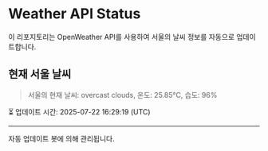 
# Weather API Status

이 리포지토리는 OpenWeather API를 사용하여 서울의 날씨 정보를 자동으로 업데이트합니다.

## 현재 서울 날씨
> 서울의 현재 날씨: overcast clouds, 온도: 25.85°C, 습도: 96%

⏳ 업데이트 시간: 2025-07-22 16:29:19 (UTC)

---
자동 업데이트 봇에 의해 관리됩니다.
